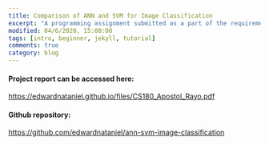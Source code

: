```yaml
---
title: Comparison of ANN and SVM for Image Classification
excerpt: "A programming assignment submitted as a part of the requirements for CS 180: Artificial Intelligence."
modified: 04/6/2020, 15:00:00
tags: [intro, beginner, jekyll, tutorial]
comments: true
category: blog
---
```


#### Project report can be accessed here:
<a href="https://edwardnataniel.github.io/files/CS180_Apostol_Rayo.pdf"> https://edwardnataniel.github.io/files/CS180_Apostol_Rayo.pdf</a>

#### Github repository:
<a href="https://github.com/edwardnataniel/ann-svm-image-classification">
https://github.com/edwardnataniel/ann-svm-image-classification</a>

